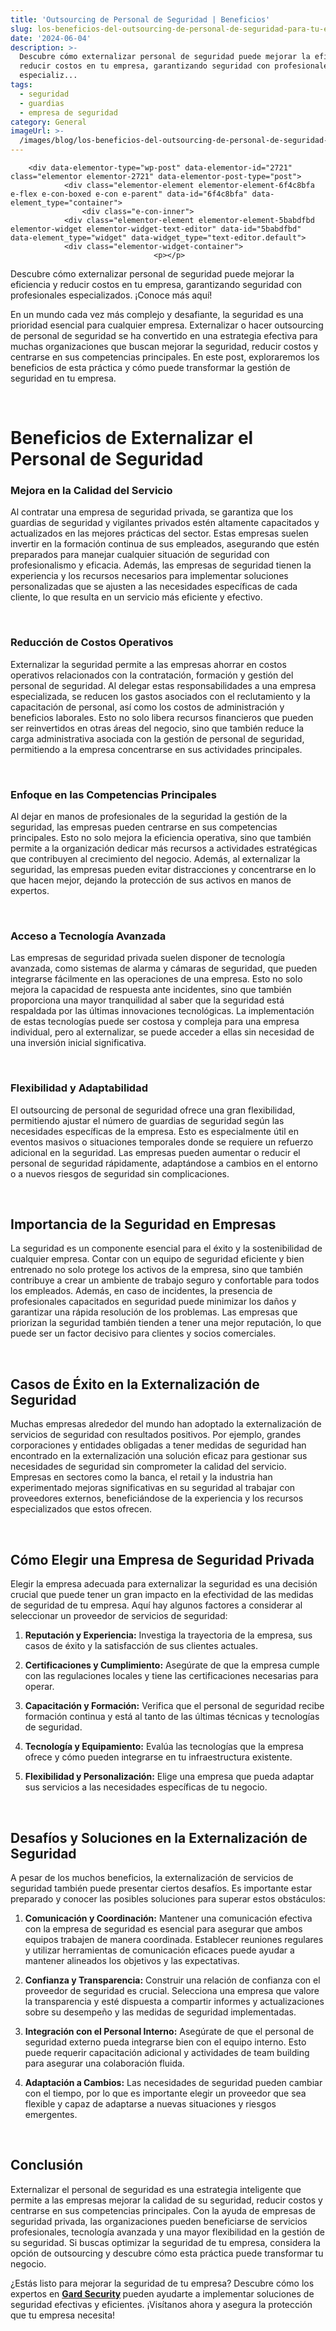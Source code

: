 ```yaml
---
title: 'Outsourcing de Personal de Seguridad | Beneficios'
slug: los-beneficios-del-outsourcing-de-personal-de-seguridad-para-tu-empresa
date: '2024-06-04'
description: >-
  Descubre cómo externalizar personal de seguridad puede mejorar la eficiencia y
  reducir costos en tu empresa, garantizando seguridad con profesionales
  especializ...
tags:
  - seguridad
  - guardias
  - empresa de seguridad
category: General
imageUrl: >-
  /images/blog/los-beneficios-del-outsourcing-de-personal-de-seguridad-para-tu-empresa.jpg
---
```


		<div data-elementor-type="wp-post" data-elementor-id="2721" class="elementor elementor-2721" data-elementor-post-type="post">
				<div class="elementor-element elementor-element-6f4c8bfa e-flex e-con-boxed e-con e-parent" data-id="6f4c8bfa" data-element_type="container">
					<div class="e-con-inner">
				<div class="elementor-element elementor-element-5babdfbd elementor-widget elementor-widget-text-editor" data-id="5babdfbd" data-element_type="widget" data-widget_type="text-editor.default">
				<div class="elementor-widget-container">
									<p></p>
<p>Descubre cómo externalizar personal de seguridad puede mejorar la eficiencia y reducir costos en tu empresa, garantizando seguridad con profesionales especializados. ¡Conoce más aquí!</p>
<p></p>
<p></p>
<p>En un mundo cada vez más complejo y desafiante, la seguridad es una prioridad esencial para cualquier empresa. Externalizar o hacer outsourcing de personal de seguridad se ha convertido en una estrategia efectiva para muchas organizaciones que buscan mejorar la seguridad, reducir costos y centrarse en sus competencias principales. En este post, exploraremos los beneficios de esta práctica y cómo puede transformar la gestión de seguridad en tu empresa.</p><p><br></p>
<p></p>
<p></p>
<h1 class="wp-block-heading">Beneficios de Externalizar el Personal de Seguridad</h1>
<p></p>
<p></p>
<h3 class="wp-block-heading" id="h-mejora-en-la-calidad-del-servicio">Mejora en la Calidad del Servicio</h3>
<p></p>
<p></p>
<p>Al contratar una empresa de seguridad privada, se garantiza que los guardias de seguridad y vigilantes privados estén altamente capacitados y actualizados en las mejores prácticas del sector. Estas empresas suelen invertir en la formación continua de sus empleados, asegurando que estén preparados para manejar cualquier situación de seguridad con profesionalismo y eficacia. Además, las empresas de seguridad tienen la experiencia y los recursos necesarios para implementar soluciones personalizadas que se ajusten a las necesidades específicas de cada cliente, lo que resulta en un servicio más eficiente y efectivo.</p><p><br></p>
<p></p>
<p></p>
<h3 class="wp-block-heading" id="h-reduccion-de-costos-operativos">Reducción de Costos Operativos</h3>
<p></p>
<p></p>
<p>Externalizar la seguridad permite a las empresas ahorrar en costos operativos relacionados con la contratación, formación y gestión del personal de seguridad. Al delegar estas responsabilidades a una empresa especializada, se reducen los gastos asociados con el reclutamiento y la capacitación de personal, así como los costos de administración y beneficios laborales. Esto no solo libera recursos financieros que pueden ser reinvertidos en otras áreas del negocio, sino que también reduce la carga administrativa asociada con la gestión de personal de seguridad, permitiendo a la empresa concentrarse en sus actividades principales.</p><p><br></p>
<p></p>
<p></p>
<h3 class="wp-block-heading" id="h-enfoque-en-las-competencias-principales">Enfoque en las Competencias Principales</h3>
<p></p>
<p></p>
<p>Al dejar en manos de profesionales de la seguridad la gestión de la seguridad, las empresas pueden centrarse en sus competencias principales. Esto no solo mejora la eficiencia operativa, sino que también permite a la organización dedicar más recursos a actividades estratégicas que contribuyen al crecimiento del negocio. Además, al externalizar la seguridad, las empresas pueden evitar distracciones y concentrarse en lo que hacen mejor, dejando la protección de sus activos en manos de expertos.</p><p><br></p>
<p></p>
<p></p>
<h3 class="wp-block-heading" id="h-acceso-a-tecnologia-avanzada">Acceso a Tecnología Avanzada</h3>
<p></p>
<p></p>
<p>Las empresas de seguridad privada suelen disponer de tecnología avanzada, como sistemas de alarma y cámaras de seguridad, que pueden integrarse fácilmente en las operaciones de una empresa. Esto no solo mejora la capacidad de respuesta ante incidentes, sino que también proporciona una mayor tranquilidad al saber que la seguridad está respaldada por las últimas innovaciones tecnológicas. La implementación de estas tecnologías puede ser costosa y compleja para una empresa individual, pero al externalizar, se puede acceder a ellas sin necesidad de una inversión inicial significativa.</p><p><br></p>
<p></p>
<p></p>
<h3 class="wp-block-heading" id="h-flexibilidad-y-adaptabilidad">Flexibilidad y Adaptabilidad</h3>
<p></p>
<p></p>
<p>El outsourcing de personal de seguridad ofrece una gran flexibilidad, permitiendo ajustar el número de guardias de seguridad según las necesidades específicas de la empresa. Esto es especialmente útil en eventos masivos o situaciones temporales donde se requiere un refuerzo adicional en la seguridad. Las empresas pueden aumentar o reducir el personal de seguridad rápidamente, adaptándose a cambios en el entorno o a nuevos riesgos de seguridad sin complicaciones.</p><p><br></p>
<p></p>
<p></p>
<h2 class="wp-block-heading" id="h-importancia-de-la-seguridad-en-empresas">Importancia de la Seguridad en Empresas</h2>
<p></p>
<p></p>
<p>La seguridad es un componente esencial para el éxito y la sostenibilidad de cualquier empresa. Contar con un equipo de seguridad eficiente y bien entrenado no solo protege los activos de la empresa, sino que también contribuye a crear un ambiente de trabajo seguro y confortable para todos los empleados. Además, en caso de incidentes, la presencia de profesionales capacitados en seguridad puede minimizar los daños y garantizar una rápida resolución de los problemas. Las empresas que priorizan la seguridad también tienden a tener una mejor reputación, lo que puede ser un factor decisivo para clientes y socios comerciales.</p><p><br></p>
<p></p>
<p></p>
<h2 class="wp-block-heading" id="h-casos-de-exito-en-la-externalizacion-de-seguridad">Casos de Éxito en la Externalización de Seguridad</h2>
<p></p>
<p></p>
<p>Muchas empresas alrededor del mundo han adoptado la externalización de servicios de seguridad con resultados positivos. Por ejemplo, grandes corporaciones y entidades obligadas a tener medidas de seguridad han encontrado en la externalización una solución eficaz para gestionar sus necesidades de seguridad sin comprometer la calidad del servicio. Empresas en sectores como la banca, el retail y la industria han experimentado mejoras significativas en su seguridad al trabajar con proveedores externos, beneficiándose de la experiencia y los recursos especializados que estos ofrecen.</p><p><br></p>
<p></p>
<p></p>
<h2 class="wp-block-heading" id="h-como-elegir-una-empresa-de-seguridad-privada">Cómo Elegir una Empresa de Seguridad Privada</h2>
<p></p>
<p></p>
<p>Elegir la empresa adecuada para externalizar la seguridad es una decisión crucial que puede tener un gran impacto en la efectividad de las medidas de seguridad de tu empresa. Aquí hay algunos factores a considerar al seleccionar un proveedor de servicios de seguridad:</p>
<p></p>
<p></p>
<ol class="wp-block-list"><p></p>
<li><strong>Reputación y Experiencia:</strong> Investiga la trayectoria de la empresa, sus casos de éxito y la satisfacción de sus clientes actuales.</li>
<p></p>
<p></p>
<li><strong>Certificaciones y Cumplimiento:</strong> Asegúrate de que la empresa cumple con las regulaciones locales y tiene las certificaciones necesarias para operar.</li>
<p></p>
<p></p>
<li><strong>Capacitación y Formación:</strong> Verifica que el personal de seguridad recibe formación continua y está al tanto de las últimas técnicas y tecnologías de seguridad.</li>
<p></p>
<p></p>
<li><strong>Tecnología y Equipamiento:</strong> Evalúa las tecnologías que la empresa ofrece y cómo pueden integrarse en tu infraestructura existente.</li>
<p></p>
<p></p>
<li><strong>Flexibilidad y Personalización:</strong> Elige una empresa que pueda adaptar sus servicios a las necesidades específicas de tu negocio.</li></ol><div><br></div><ol>
<p></p>
</ol>
<p></p>
<p></p>
<h2 class="wp-block-heading" id="h-desafios-y-soluciones-en-la-externalizacion-de-seguridad">Desafíos y Soluciones en la Externalización de Seguridad</h2>
<p></p>
<p></p>
<p>A pesar de los muchos beneficios, la externalización de servicios de seguridad también puede presentar ciertos desafíos. Es importante estar preparado y conocer las posibles soluciones para superar estos obstáculos:</p>
<p></p>
<p></p>
<ol class="wp-block-list"><p></p>
<li><strong>Comunicación y Coordinación:</strong> Mantener una comunicación efectiva con la empresa de seguridad es esencial para asegurar que ambos equipos trabajen de manera coordinada. Establecer reuniones regulares y utilizar herramientas de comunicación eficaces puede ayudar a mantener alineados los objetivos y las expectativas.</li>
<p></p>
<p></p>
<li><strong>Confianza y Transparencia:</strong> Construir una relación de confianza con el proveedor de seguridad es crucial. Selecciona una empresa que valore la transparencia y esté dispuesta a compartir informes y actualizaciones sobre su desempeño y las medidas de seguridad implementadas.</li>
<p></p>
<p></p>
<li><strong>Integración con el Personal Interno:</strong> Asegúrate de que el personal de seguridad externo pueda integrarse bien con el equipo interno. Esto puede requerir capacitación adicional y actividades de team building para asegurar una colaboración fluida.</li>
<p></p>
<p></p>
<li><strong>Adaptación a Cambios:</strong> Las necesidades de seguridad pueden cambiar con el tiempo, por lo que es importante elegir un proveedor que sea flexible y capaz de adaptarse a nuevas situaciones y riesgos emergentes.</li></ol><div><br></div><ol>
<p></p>
</ol>
<p></p>
<p></p>
<h2 class="wp-block-heading" id="h-conclusion">Conclusión</h2>
<p></p>
<p></p>
<p>Externalizar el personal de seguridad es una estrategia inteligente que permite a las empresas mejorar la calidad de su seguridad, reducir costos y centrarse en sus competencias principales. Con la ayuda de empresas de seguridad privada, las organizaciones pueden beneficiarse de servicios profesionales, tecnología avanzada y una mayor flexibilidad en la gestión de su seguridad. Si buscas optimizar la seguridad de tu empresa, considera la opción de outsourcing y descubre cómo esta práctica puede transformar tu negocio.</p>
<p></p>
<p></p>
<p>¿Estás listo para mejorar la seguridad de tu empresa? Descubre cómo los expertos en <b><a href="https://gard.cl">Gard Security</a> </b>pueden ayudarte a implementar soluciones de seguridad efectivas y eficientes. ¡Visítanos ahora y asegura la protección que tu empresa necesita!</p>
<p></p>								</div>
				</div>
					</div>
				</div>
				</div>
		
